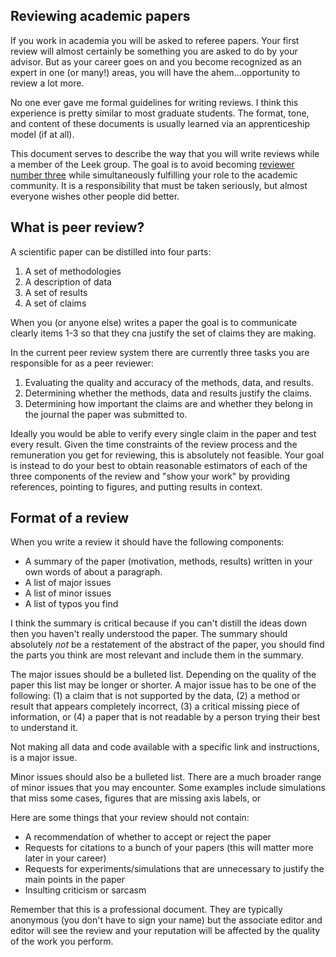 Reviewing academic papers
-------------------------

If you work in academia you will be asked to referee papers. Your first review will almost
certainly be something you are asked to do by your advisor. But as your career goes on and
you become recognized as an expert in one (or many!) areas, you will have the ahem...opportunity
to review a lot more. 

No one ever gave me formal guidelines for writing reviews. I think this experience is pretty similar to 
most graduate students. The format, tone, and content of these documents is usually learned via an
apprenticeship model (if at all). 

This document serves to describe the way that you will write reviews while a member of the Leek group. 
The goal is to avoid becoming [reviewer number three](http://www.youtube.com/watch?v=-VRBWLpYCPY) while 
simultaneously fulfilling your role to the academic community. It is a responsibility that must be
taken seriously, but almost everyone wishes other people did better. 


What is peer review?
-------------------------

A scientific paper can be distilled into four parts: 

1. A set of methodologies
2. A description of data
3. A set of results
4. A set of claims 

When you (or anyone else) writes a paper the goal is to communicate clearly items 1-3 so that they
cna justify the set of claims they are making. 

In the current peer review system there are currently three tasks you are responsible for as a peer
reviewer:

1. Evaluating the quality and accuracy of the methods, data, and results.
2. Determining whether the methods, data and results justify the claims.
3. Determining how important the claims are and whether they belong in the journal the paper was submitted to.

Ideally you would be able to verify every single claim in the paper and test every result. Given the time 
constraints of the review process and the remuneration you get for reviewing, this is absolutely not 
feasible. Your goal is instead to do your best to obtain reasonable estimators of each of the three
components of the review and "show your work" by providing references, pointing to figures, and putting
results in context. 


Format of a review
-------------------------

When you write a review it should have the following components:

* A summary of the paper (motivation, methods, results) written in your own words of about a paragraph. 
* A list of major issues
* A list of minor issues
* A list of typos you find

I think the summary is critical because if you can't distill the ideas down then you haven't really understood
the paper. The summary should absolutely _not_ be a restatement of the abstract of the paper, you should
find the parts you think are most relevant and include them in the summary. 

The major issues should be a bulleted list. Depending on the quality of the paper this list may be longer
or shorter. A major issue has to be one of the following: (1) a claim that is not supported by the data, 
(2) a method or result that appears completely incorrect, (3) a critical missing piece of information,
or (4) a paper that is not readable by a person trying their best to understand it. 

Not making all data and code available with a specific link and instructions, is a major issue. 

Minor issues should also be a bulleted list. There are a much broader range of minor issues that you
may encounter. Some examples include simulations that miss some cases, figures that are missing axis labels,
or 



Here are some things that your review should not contain:

* A recommendation of whether to accept or reject the paper
* Requests for citations to a bunch of your papers (this will matter more later in your career)
* Requests for experiments/simulations that are unnecessary to justify the main points in the paper
* Insulting criticism or sarcasm

Remember that this is a professional document. They are typically anonymous (you don't have to sign your name)
but the associate editor and editor will see the review and your reputation will be affected by the quality
of the work you perform. 

